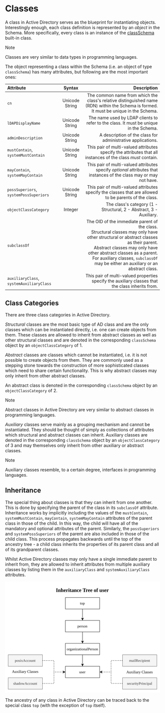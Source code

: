 # Classes

A class in Active Directory serves as the blueprint for instantiating objects. Interestingly enough, each class definition is represented by an *object* in the Schema. More specifically, every class is an instance of the [classSchema](https://learn.microsoft.com/en-us/windows/win32/adschema/c-classschema?redirectedfrom=MSDN) built-in class.

>[!NOTE]
>
>Classes are very similar to data types in programming languages.
>

The object representing a class within the Schema (i.e. an object of type `classSchema`) has many attributes, but following are the most important ones:

|Attribute|Syntax|Description|
|:--|:--:|--:|
|`cn`|Unicode String|The common name from which the class's relative distinguished name (RDN) within the Schema is formed. It must be unique in the Schema.|
|`lDAPDisplayName`|Unicode String|The name used by LDAP clients to refer to the class. It must be unique in the Schema.|
|`adminDescription`|Unicode String|A description of the class for administrative applications.|
|`mustContain`, `systemMustContain`|Unicode String|This pair of multi-valued attributes specify the attributes that all instances of the class *must* contain.|
|`mayContain`, `systemMayContain`|Unicode String|This pair of multi-valued attributes specify *optional* attributes that instances of the class may or may not have.|
|`possSuperiors`, `systemPossSuperiors`|Unicode String|This pair of multi-valued attributes specify the classes that are allowed to be parents of the class.|
|`objectClassCategory`|Integer|The class's category (1 - Structural, 2 - Abstract, 3 - Auxiliary.|
|`subclassOf`||The OID of the immediate parent of the class. <br/>Structural classes may only have other structural or abstract classes as their parent. <br/>Abstract classes may only have other abstract classes as a parent. <br/>For auxiliary classes, `subclassOf` may be either an auxiliary or an abstract class.|
|`auxiliaryClass`, `systemAuxiliaryClass`||This pair of multi-valued properties specify the auxiliary classes that the class inherits from.|

## Class Categories

There are three class categories in Active Directory.

*Structural* classes are the most basic type of AD class and are the only classes which can be instantiated directly, i.e. one can create objects from them. These classes are allowed to inherit from abstract classes as well as other structural classes and are denoted in the corresponding `classSchema` object by an `objectClassCategory` of 1.

*Abstract* classes are classes which cannot be instantiated, i.e. it is not possible to create objects from them. They are commonly used as a stepping stone towards the construction of more sophisticated classes which need to share certain functionality. This is why abstract classes may only inherit from other abstract classes.

An abstract class is denoted in the corresponding `classSchema` object by an `objectClassCategory` of 2.

>[!NOTE]
>
>Abstract classes in Active Directory are very similar to abstract classes in programming languages.
>

*Auxiliary* classes serve mainly as a grouping mechanism and cannot be instantiated. They should be thought of simply as collections of attributes which structural and abstract classes can inherit. Auxiliary classes are denoted in the corresponding `classSchema` object by an `objectClassCategory` of 3 and may themselves only inherit from other auxiliary or abstract classes.

>[!NOTE]
>
>Auxiliary classes resemble, to a certain degree, interfaces in programming languages.
>

## Inheritance
The special thing about classes is that they can inherit from one another. This is done by specifying the parent of the class in its `subclassOf` attribute. Inheritance works by implicitly including the values of the `mustContain`, `systemMustContain`, `mayContain`, `systemMayContain` attributes of the parent class in those of the child. In this way, the child will have all of the mandatory and optional attributes of the parent. Similarly, the `possSuperiors` and `systemPossSuperiors` of the parent are also included in those of the child class. This process propagates backwards until the top of the ancestry tree - a child class inherits the properties of its parent class and all of its grandparent classes. 

Whilst Active Directory classes may only have a single immediate parent to inherit from, they are allowed to inherit attributes from multiple auxiliary classes by listing them in the `auxiliaryClass` and `systemAuxiliaryClass` attributes.

![](res/Images/Inheritance%20Tree%20of%20user.svg)


The ancestry of any class in Active Directory can be traced back to the special class `top` (with the exception of `top` itself).

